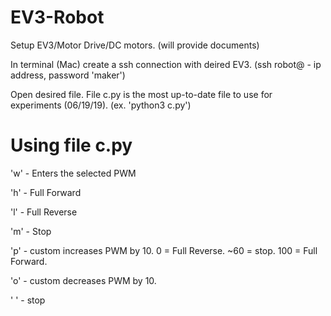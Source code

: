 # EV3-Robot

Setup EV3/Motor Drive/DC motors. (will provide documents)

In terminal (Mac) create a ssh connection with deired EV3. (ssh robot@ - ip address, password 'maker')

Open desired file. File c.py is the most up-to-date file to use for experiments (06/19/19). (ex. 'python3 c.py')


# Using file c.py

'w' - Enters the selected PWM

'h' - Full Forward

'l' - Full Reverse

'm' - Stop



'p' - custom increases PWM by 10. 0 = Full Reverse. ~60 = stop. 100 = Full Forward.

'o' - custom decreases PWM by 10.

' ' - stop
